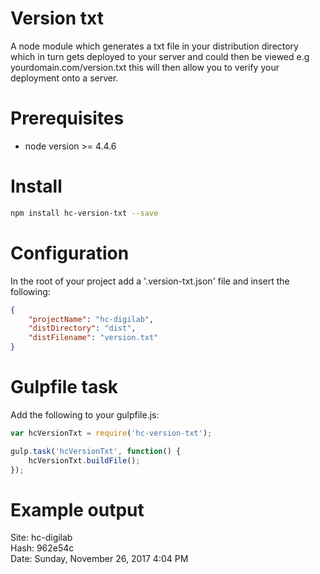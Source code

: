 # Version txt
A node module which generates a txt file in your distribution directory which in turn gets deployed to your server and could then be viewed e.g yourdomain.com/version.txt this will then allow you to verify your deployment onto a server.

# Prerequisites
- node version >= 4.4.6

# Install
```bash
npm install hc-version-txt --save
```

# Configuration
In the root of your project add a '.version-txt.json' file and insert the following:  
```json
{
    "projectName": "hc-digilab",
    "distDirectory": "dist",
    "distFilename": "version.txt"
}
```

# Gulpfile task
Add the following to your gulpfile.js:  
```js
var hcVersionTxt = require('hc-version-txt');

gulp.task('hcVersionTxt', function() {
    hcVersionTxt.buildFile();
});
```

# Example output 
Site: hc-digilab  
Hash: 962e54c  
Date: Sunday, November 26, 2017 4:04 PM  